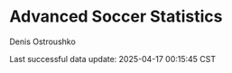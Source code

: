 # Advanced Soccer Statistics
Denis Ostroushko

<!-- gfm -->

Last successful data update: 2025-04-17 00:15:45 CST
